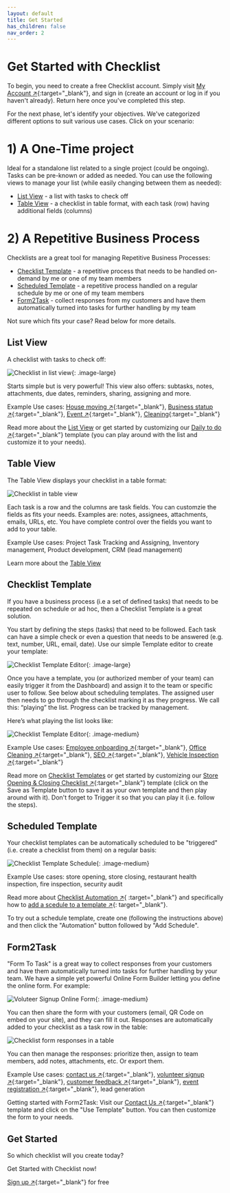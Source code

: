 ```yaml
---
layout: default
title: Get Started
has_children: false
nav_order: 2
---
```


# Get Started with Checklist

To begin, you need to create a free Checklist account. Simply visit [My Account ↗](https://checklist.com/account){:target="\_blank"}, and sign in (create an account or log in if you haven't already). Return here once you've completed this step.

For the next phase, let's identify your objectives. We've categorized different options to suit various use cases. Click on your scenario:

# 1) A One-Time project

Ideal for a standalone list related to a single project (could be ongoing). Tasks can be pre-known or added as needed. You can use the following views to manage your list (while easily changing between them as needed):

- [List View](#list-view) - a list with tasks to check off
- [Table View](#table-view) - a checklist in table format, with each task (row) having additional fields (columns)

# 2) A Repetitive Business Process

Checklists are a great tool for managing Repetitive Business Processes:

- [Checklist Template](#checklist-template) - a repetitive process that needs to be handled on-demand by me or one of my team members
- [Scheduled Template](#scheduled-template) - a repetitive process handled on a regular schedule by me or one of my team members
- [Form2Task](#form2task) - collect responses from my customers and have them automatically turned into tasks for further handling by my team

Not sure which fits your case? Read below for more details.

## List View

A checklist with tasks to check off:

![Checklist in list view](/assets/images/start/start-checklist-view.png){: .image-large}

Starts simple but is very powerful! This view also offers: subtasks, notes, attachments, due dates, reminders, sharing, assigning and more.

Example Use cases: [House moving ↗](https://checklist.com/moving-checklist "Moving Checklist"){:target="\_blank"}, [Business statup ↗](https://checklist.com/business-startup-checklist "Business Startup Checklist"){:target="\_blank"}, [Event ↗](https://checklist.com/event-checklist "Event Checklist"){:target="\_blank"}, [Cleaning](https://checklist.com/cleaning-checklist "Cleaning Checklist"){:target="\_blank"}

Read more about the [List View](/checklists/checklist-view) or get started by customizing our [Daily to do ↗](https://checklist.com/daily-to-do-list "Daily To Do Checklist"){:target="\_blank"} template (you can play around with the list and customize it to your needs).

## Table View

The Table View displays your checklist in a table format:

![Checklist in table view](/assets/images/start/start-table-view.png)

Each task is a row and the columns are task fields. You can customzie the fields as fits your needs. Examples are: notes, assignees, attachments, emails, URLs, etc. You have complete control over the fields you want to add to your table.

Example Use cases: Project Task Tracking and Assigning, Inventory management, Product development, CRM (lead management)

Learn more about the [Table View](/checklists/table-view/)

## Checklist Template

If you have a business process (i.e a set of defined tasks) that needs to be repeated on schedule or ad hoc, then a Checklist Template is a great solution.

You start by defining the steps (tasks) that need to be followed. Each task can have a simple check or even a question that needs to be answered (e.g. text, number, URL, email, date). Use our simple Template editor to create your template:

![Checklist Template Editor](/assets/images/templates/template-editor.png){: .image-large}

Once you have a template, you (or authorized member of your team) can easily trigger it from the Dashboard) and assign it to the team or specific user to follow. See below about scheduling templates. The assigned user then needs to go through the checklist marking it as they progress. We call this: “playing” the list. Progress can be tracked by management.

Here’s what playing the list looks like:

![Checklist Template Editor](/assets/images/views/play-view2.gif){: .image-medium}

Example Use cases: [Employee onboarding ↗](https://checklist.com/employee-onboarding-checklist "Employee onboarding Checklist"){:target="\_blank"}, [Office Cleaning ↗](https://checklist.com/office-cleaning-checklist "Office Cleaning Checklist"){:target="\_blank"}, [SEO ↗](https://checklist.com/seo-checklist "SEO Checklist"){:target="\_blank"}, [Vehicle Inspection ↗](https://checklist.com/vehicle-inspection-checklist "Vehicle Insepection Checklist"){:target="\_blank"}

Read more on [Checklist Templates](/templates/templates) or get started by customizing our [Store Opening & Closing Checklist ↗](https://checklist.com/retail-store-opening-closing-checklist){:target="\_blank"} template (click on the Save as Template button to save it as your own template and then play around with it). Don't forget to Trigger it so that you can play it (i.e. follow the steps).

## Scheduled Template

Your checklist templates can be automatically scheduled to be "triggered" (i.e. create a checklist from them) on a regular basis:

![Checklist Template Schedule](/assets/images/start/start-template-schedule.png){: .image-medium}

Example Use cases: store opening, store closing, restaurant health inspection, fire inspection, security audit

Read more about [Checklist Automation ↗](/automation/){ :target="\_blank"} and specifically how to [add a scedule to a template ↗](/automation/#template-automation){: target="\_blank"}.

To try out a schedule template, create one (following the instructions above) and then click the "Automation" button followed by "Add Schedule".

## Form2Task

"Form To Task" is a great way to collect responses from your customers and have them automatically turned into tasks for further handling by your team. We have a simple yet powerful Online Form Builder letting you define the online form. For example:

![Voluteer Signup Online Form](/assets/images/start/form-2-task-form.png){: .image-medium}

You can then share the form with your customers (email, QR Code on embed on your site), and they can fill it out. Responses are automatically added to your checklist as a task row in the table:

![Checklist form responses in a table](/assets/images/start/form-2-task-table.png)

You can then manage the responses: prioritize then, assign to team members, add notes, attachments, etc. Or export them.

Example Use cases: [contact us ↗](https://checklist.com/forms/contact){:target="\_blank"}, [volunteer signup ↗](https://checklist.com/forms/volunteer-signup){:target="\_blank"}, [customer feedback ↗](https://checklist.com/forms/customer-feedback){:target="\_blank"}, [event registration ↗](https://checklist.com/forms/event-registration){:target="\_blank"}, lead generation

Getting started with Form2Task: Visit our [Contact Us ↗](https://checklist.com/forms/contact){:target="\_blank"} template and click on the "Use Template" button. You can then customize the form to your needs.

## Get Started

So which checklist will you create today?

Get Started with Checklist now!

[Sign up ↗](https://checklist.com/account){:target="\_blank"} for free
